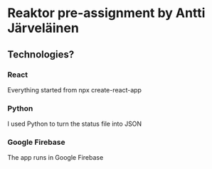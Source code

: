 # Reaktor pre-assignment by Antti Järveläinen

## Technologies?
### React
Everything started from npx create-react-app
### Python
I used Python to turn the status file into JSON
### Google Firebase
The app runs in Google Firebase
